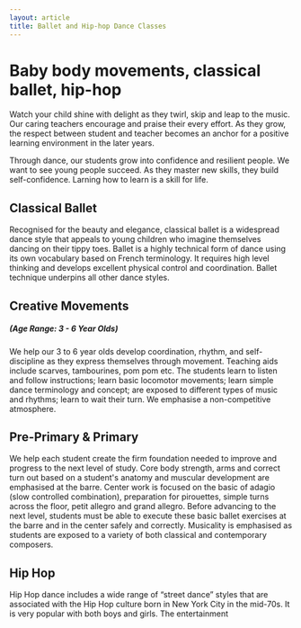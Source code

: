 ```yaml
---
layout: article
title: Ballet and Hip-hop Dance Classes
---
```

# Baby body movements, classical ballet, hip-hop

<div class="row align-items-start">
  <div class="col-lg-11 normal-text para">
  <p>Watch your child shine with delight as they twirl, skip and leap to the music. Our caring teachers
encourage and praise their every effort. As they grow, the respect between student and teacher
becomes an anchor for a positive learning environment in the later years.</p>
  <p>Through dance, our students grow into confidence and resilient people. We want to see young
people succeed. As they master new skills, they build self-confidence. Larning how to learn is a skill
for life.</p>
  </div>
</div>

<div class="row align-items-start">
  <div class="col-lg-11 normal-text para">
  <h2>Classical Ballet</h2>
  <p>Recognised for the beauty and elegance, classical ballet is a widespread dance style that appeals to
young children who imagine themselves dancing on their tippy toes. Ballet is a highly technical form
of dance using its own vocabulary based on French terminology. It requires high level thinking and
develops excellent physical control and coordination. Ballet technique underpins all other dance
styles.</p>
  </div>
</div>

<div class="row align-items-start">
  <div class="col-lg-11 normal-text para">
  <h2>Creative Movements</h2>
  <h5><em>(Age Range: 3 - 6 Year Olds)</em></h5>
  <p>We help our 3 to 6 year olds develop coordination, rhythm, and self-discipline as they express
themselves through movement. Teaching aids include scarves, tambourines, pom pom etc. The
students learn to listen and follow instructions; learn basic locomotor movements; learn simple
dance terminology and concept; are exposed to different types of music and rhythms; learn to wait
their turn. We emphasise a non-competitive atmosphere.</p>
  </div>
</div>

<div class="row align-items-start">
  <div class="col-lg-11 normal-text para">
  <h2>Pre-Primary & Primary</h2>
  <p>We help each student create the firm foundation needed to improve and progress to the next level of
study. Core body strength, arms and correct turn out based on a student's anatomy and muscular
development are emphasised at the barre. Center work is focused on the basic of adagio (slow
controlled combination), preparation for pirouettes, simple turns across the floor, petit allegro and
grand allegro. Before advancing to the next level, students must be able to execute these basic
ballet exercises at the barre and in the center safely and correctly. Musicality is emphasised as
students are exposed to a variety of both classical and contemporary composers.</p>
  </div>
</div>

<div class="row align-items-start">
  <div class="col-lg-11 normal-text para">
  <h2>Hip Hop</h2>
  <p>Hip Hop dance includes a wide range of “street dance” styles that are associated with the Hip Hop
culture born in New York City in the mid-70s. It is very popular with both boys and girls. The
entertainment</p>
  </div>
</div>
